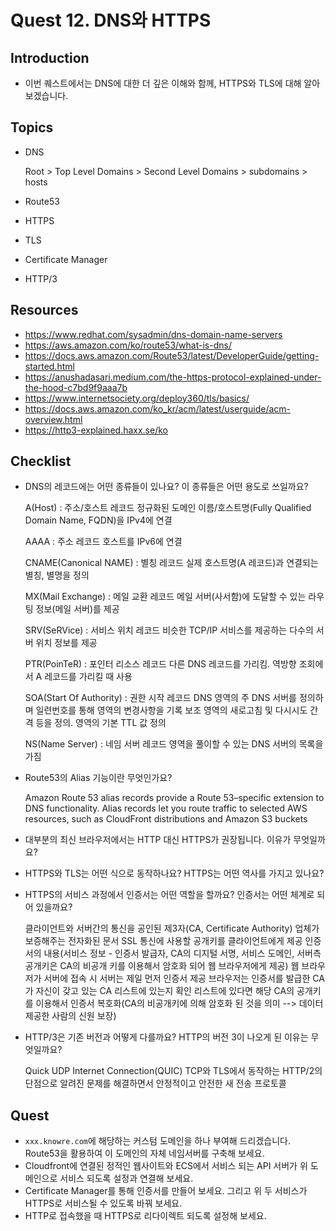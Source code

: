 # Quest 12. DNS와 HTTPS

## Introduction
* 이번 퀘스트에서는 DNS에 대한 더 깊은 이해와 함께, HTTPS와 TLS에 대해 알아보겠습니다.

## Topics
* DNS

    Root > Top Level Domains > Second Level Domains > subdomains > hosts

* Route53
* HTTPS
* TLS
* Certificate Manager
* HTTP/3

## Resources
* https://www.redhat.com/sysadmin/dns-domain-name-servers
* https://aws.amazon.com/ko/route53/what-is-dns/
* https://docs.aws.amazon.com/Route53/latest/DeveloperGuide/getting-started.html
* https://anushadasari.medium.com/the-https-protocol-explained-under-the-hood-c7bd9f9aaa7b
* https://www.internetsociety.org/deploy360/tls/basics/
* https://docs.aws.amazon.com/ko_kr/acm/latest/userguide/acm-overview.html
* https://http3-explained.haxx.se/ko

## Checklist
* DNS의 레코드에는 어떤 종류들이 있나요? 이 종류들은 어떤 용도로 쓰일까요?

    A(Host) : 주소/호스트 레코드
              정규화된 도메인 이름/호스트명(Fully Qualified Domain Name, FQDN)을 IPv4에 연결

    AAAA : 주소 레코드
           호스트를 IPv6에 연결

    CNAME(Canonical NAME) : 별칭 레코드
                            실제 호스트명(A 레코드)과 연결되는 별칭, 별명을 정의

    MX(Mail Exchange) : 메일 교환 레코드
                        메일 서버(사서함)에 도달할 수 있는 라우팅 정보(메일 서버)를 제공

    SRV(SeRVice) : 서비스 위치 레코드
                   비슷한 TCP/IP 서비스를 제공하는 다수의 서버 위치 정보를 제공

    PTR(PoinTeR) : 포인터 리소스 레코드
                   다른 DNS 레코드를 가리킴. 역방향 조회에서 A 레코드를 가리킬 때 사용

    SOA(Start Of Authority) : 권한 시작 레코드
                              DNS 영역의 주 DNS 서버를 정의하며 일련번호를 통해 영역의 변경사항을 기록
                              보조 영역의 새로고침 및 다시시도 간격 등을 정의. 영역의 기본 TTL 값 정의

    NS(Name Server) : 네임 서버 레코드
                      영역을 풀이할 수 있는 DNS 서버의 목록을 가짐

* Route53의 Alias 기능이란 무엇인가요?

    Amazon Route 53 alias records provide a Route 53–specific extension to DNS functionality. Alias records let you route traffic to selected AWS resources, such as CloudFront distributions and Amazon S3 buckets

* 대부분의 최신 브라우저에서는 HTTP 대신 HTTPS가 권장됩니다. 이유가 무엇일까요?

* HTTPS와 TLS는 어떤 식으로 동작하나요? HTTPS는 어떤 역사를 가지고 있나요?

* HTTPS의 서비스 과정에서 인증서는 어떤 역할을 할까요? 인증서는 어떤 체계로 되어 있을까요?

    클라이언트와 서버간의 통신을 공인된 제3자(CA, Certificate Authority) 업체가 보증해주는 전자화된 문서
    SSL 통신에 사용할 공개키를 클라이언트에게 제공
    인증서의 내용(서비스 정보 - 인증서 발급자, CA의 디지털 서명, 서비스 도메인, 서버측 공개키은 CA의 비공개 키를 이용해서 암호화 되어 웹 브라우저에게 제공)
                    웹 브라우저가 서버에 접속 시 서버는 제일 먼저 인증서 제공
                    브라우저는 인증서를 발급한 CA가 자신이 갖고 있는 CA 리스트에 있는지 확인
                    리스트에 있다면 해당 CA의 공개키를 이용해서 인증서 복호화(CA의 비공개키에 의해 암호화 된 것을 의미 --> 데이터 제공한 사람의 신원 보장)

* HTTP/3은 기존 버전과 어떻게 다를까요? HTTP의 버전 3이 나오게 된 이유는 무엇일까요?

    Quick UDP Internet Connection(QUIC)
    TCP와 TLS에서 동작하는 HTTP/2의 단점으로 알려진 문제를 해결하면서 안정적이고 안전한 새 전송 프로토콜

## Quest
* `xxx.knowre.com`에 해당하는 커스텀 도메인을 하나 부여해 드리겠습니다. Route53을 활용하여 이 도메인의 자체 네임서버를 구축해 보세요.
* Cloudfront에 연결된 정적인 웹사이트와 ECS에서 서비스 되는 API 서버가 위 도메인으로 서비스 되도록 설정과 연결해 보세요.
* Certificate Manager를 통해 인증서를 만들어 보세요. 그리고 위 두 서비스가 HTTPS로 서비스될 수 있도록 바꿔 보세요.
* HTTP로 접속했을 때 HTTPS로 리다이렉트 되도록 설정해 보세요.

